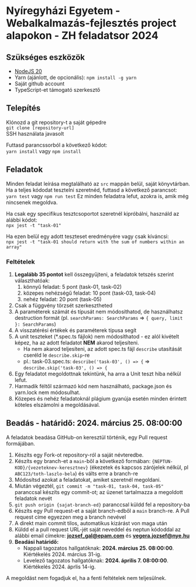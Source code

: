 # Nyíregyházi Egyetem - Webalkalmazás-fejlesztés project alapokon - ZH feladatsor 2024

## Szükséges eszközök
- [NodeJS 20](https://nodejs.org/en)
- Yarn (ajánlott, de opcionális): `npm install -g yarn`
- Saját github account
- TypeScript-et támogató szerkesztő

## Telepítés
Klónozd a git repository-t a saját gépedre  
`git clone [repository-url]`  
SSH használata javasolt

Futtasd parancssorból a következő kódot:  
`yarn install` vagy `npm install`

## Feladatok
Minden feladat leírása megtalálható az `src` mappán belül, saját könyvtárban.  
Ha a teljes kódodat tesztelni szeretnéd, futtasd a következő parancsot:  
`yarn test` vagy `npm run test`
Ez minden feladatra lefut, azokra is, amik még nincsenek megoldva.

Ha csak egy specifikus tesztcsoportot szeretnél kipróbálni, használd az alábbi kódot:  
`npx jest -t "task-01"`

Ha ezen belül egy adott teszteset eredményére vagy csak kíváncsi:  
`npx jest -t "task-01 should return with the sum of numbers within an array"`  

### Feltételek
1. **Legalább 35 pontot** kell összegyűjteni, a feladatok tetszés szerint választhatóak:
    1. könnyű feladat: 5 pont (task-01, task-02)
    2. közepes nehézségű feladat: 10 pont (task-03, task-04)
    3. nehéz feladat: 20 pont (task-05)
2. Csak a függvény törzsét szerkesztheted
3. A paraméterek számát és típusát nem módosíthatod, de használhatsz destruction formát (pl. `searchParams: SearchParams` => `{ query, limit }: SearchParams`)
4. A visszatérési értékek és paraméterek típusa segít
5. A unit teszteket (*.spec.ts fájlok) nem módosíthatod - ez alól kivételt képez, ha az adott feladatot **NEM** akarod teljesíteni.
    - Ha nem akarod teljesíteni, az adott spec.ts fájl `describe` utasítását cseréld le `describe.skip`-re
    - pl.: task-03.spec.ts: `describe('task-03', () => {` => `describe.skip('task-03', () => {`
6. Egy feladatot megoldottnak tekintünk, ha arra a Unit teszt hiba nélkül lefut.
7. Harmadik féltől származó kód nem használható, package.json és yarn.lock nem módosulhat.
8. Közepes és nehéz feladatoknál plágium gyanúja esetén minden érintett köteles elszámolni a megoldásával.

## Beadás - határidő: 2024. március 25. 08:00:00
A feladatok beadása GitHub-on keresztül történik, egy Pull request formájában.

1. Készíts egy Fork-ot repository-ról a saját névteredbe.
2. Készíts egy branch-et a `main`-ből a következő formában: `{NEPTUN-KOD}/{vezeteknev-keresztnev}` (ékezetek és kapcsos zárójelek nélkül, pl `ABC123/toth-laszlo-bela`) és válts erre a branch-re
3. Módosítsd azokat a feladatokat, amiket szeretnél megoldani.
4. Miután végeztél, `git commit -m "task-01, task-04, task-05"` paranccsal készíts egy commit-ot; az üzenet tartalmazza a megoldott feladatok nevét
5. `git push origin {sajat-branch-ed}` paranccsal küldd fel a repository-ba
6. Készíts egy Pull request-et a saját branch-edből a `main` branch-re. A Pull request címe egyezzen meg a branch nevével
7. A direkt main commit tilos, automatikus kizárást von maga után
8. Küldd el a pull request URL-jét saját neveddel és neptun kódoddal az alábbi email címekre: **jozsef_gal@epam.com** és **vegera.jozsef@nye.hu**
8. **Beadási határidő:**  
     - Nappali tagozatos hallgatóknak: **2024. március 25. 08:00:00**. Kiértékelés 2024. március 31-ig.  
     - Levelező tagozatos hallgatóknak: **2024. április 7. 08:00:00**. Kiértékelés 2024. áprlis 14-ig.

A megoldást nem fogadjuk el, ha a fenti feltételek nem teljesülnek.
